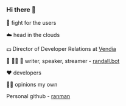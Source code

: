 ### Hi there 👋

🦾 fight for the users

☁️ head in the clouds

💵 Director of Developer Relations at [Vendia](https://github.com/vendia/)

📝 👨‍🏫 🎥 writer, speaker, streamer - [randall.bot](https://randall.bot/)

❤️ developers

🤦‍♂️ opinions my own

Personal github - [ranman](https://github.com/ranman/)



<!---
- 👋 Hi, I’m @randall-vendia
- 👀 I’m interested in ...
- 🌱 I’m currently learning ...
- 💞️ I’m looking to collaborate on ...
- 📫 How to reach me ...

randall-vendia/randall-vendia is a ✨ special ✨ repository because its `README.md` (this file) appears on your GitHub profile.
You can click the Preview link to take a look at your changes.
--->
